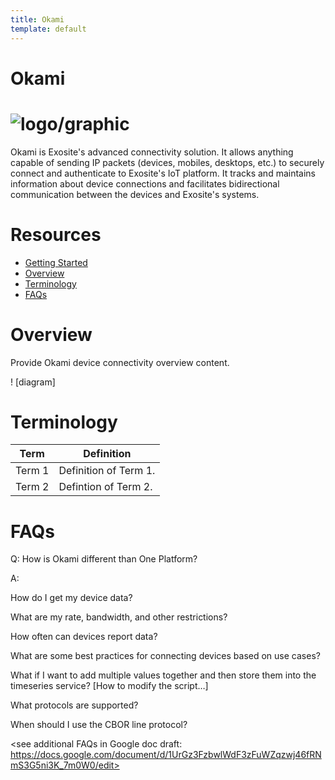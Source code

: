 ```yaml
---
title: Okami
template: default
---
```


# Okami

# ![logo/graphic](insert_logo/graphic_if_applicable)

Okami is Exosite's advanced connectivity solution. It allows anything capable of sending IP packets (devices, mobiles, desktops, etc.) to securely connect and authenticate to Exosite's IoT platform. It tracks and maintains information about device connections and facilitates bidirectional communication between the devices and Exosite's systems.

# Resources

* [Getting Started](getting_started)
* [Overview](#overview)
* [Terminology](#terminology)
* [FAQs](#faqs)

# Overview

Provide Okami device connectivity overview content.

! [diagram]

# Terminology

| Term          | Definition    |
| ------------- | ------------- |
| Term 1  | Definition of Term 1.  |
| Term 2  | Defintion of Term 2.  |

# FAQs

Q: How is Okami different than One Platform?

A: 

How do I get my device data?

What are my rate, bandwidth, and other restrictions?

How often can devices report data?

What are some best practices for connecting devices based on use cases? <provide examples>

What if I want to add multiple values together and then store them into the timeseries service?
[How to modify the script…]

What protocols are supported?

When should I use the CBOR line protocol?

<see additional FAQs in Google doc draft: https://docs.google.com/document/d/1UrGz3FzbwlWdF3zFuWZqzwj46fRNmS3G5ni3K_7m0W0/edit>
